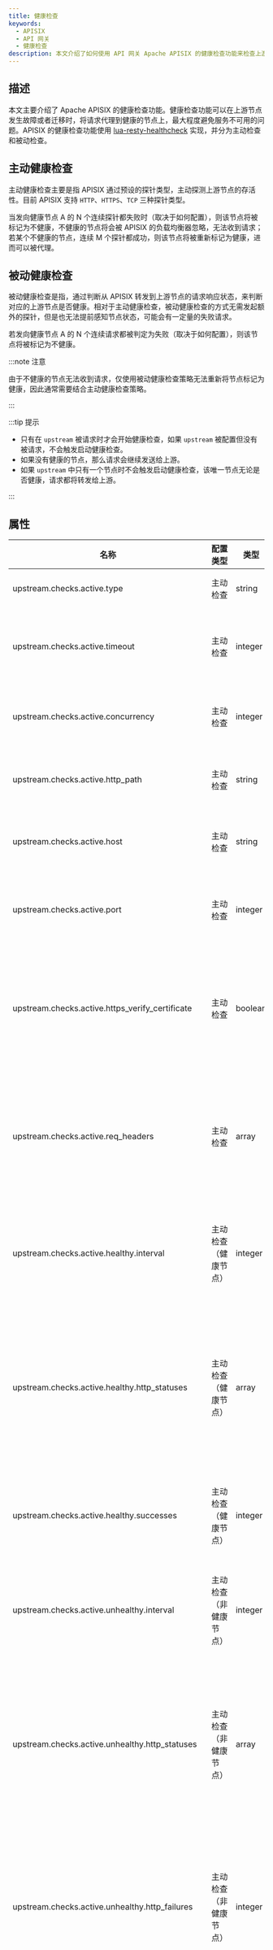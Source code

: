 ```yaml
---
title: 健康检查
keywords:
  - APISIX
  - API 网关
  - 健康检查
description: 本文介绍了如何使用 API 网关 Apache APISIX 的健康检查功能来检查上游节点的健康状态。
---
```

<!--
#
# Licensed to the Apache Software Foundation (ASF) under one or more
# contributor license agreements.  See the NOTICE file distributed with
# this work for additional information regarding copyright ownership.
# The ASF licenses this file to You under the Apache License, Version 2.0
# (the "License"); you may not use this file except in compliance with
# the License.  You may obtain a copy of the License at
#
#     http://www.apache.org/licenses/LICENSE-2.0
#
# Unless required by applicable law or agreed to in writing, software
# distributed under the License is distributed on an "AS IS" BASIS,
# WITHOUT WARRANTIES OR CONDITIONS OF ANY KIND, either express or implied.
# See the License for the specific language governing permissions and
# limitations under the License.
#
-->

## 描述

本文主要介绍了 Apache APISIX 的健康检查功能。健康检查功能可以在上游节点发生故障或者迁移时，将请求代理到健康的节点上，最大程度避免服务不可用的问题。APISIX 的健康检查功能使用 [lua-resty-healthcheck](https://github.com/api7/lua-resty-healthcheck) 实现，并分为主动检查和被动检查。

## 主动健康检查

主动健康检查主要是指 APISIX 通过预设的探针类型，主动探测上游节点的存活性。目前 APISIX 支持 `HTTP`、`HTTPS`、`TCP` 三种探针类型。

当发向健康节点 A 的 N 个连续探针都失败时（取决于如何配置），则该节点将被标记为不健康，不健康的节点将会被 APISIX 的负载均衡器忽略，无法收到请求；若某个不健康的节点，连续 M 个探针都成功，则该节点将被重新标记为健康，进而可以被代理。

## 被动健康检查

被动健康检查是指，通过判断从 APISIX 转发到上游节点的请求响应状态，来判断对应的上游节点是否健康。相对于主动健康检查，被动健康检查的方式无需发起额外的探针，但是也无法提前感知节点状态，可能会有一定量的失败请求。

若发向健康节点 A 的 N 个连续请求都被判定为失败（取决于如何配置），则该节点将被标记为不健康。

:::note 注意

由于不健康的节点无法收到请求，仅使用被动健康检查策略无法重新将节点标记为健康，因此通常需要结合主动健康检查策略。

:::

:::tip 提示

- 只有在 `upstream` 被请求时才会开始健康检查，如果 `upstream` 被配置但没有被请求，不会触发启动健康检查。
- 如果没有健康的节点，那么请求会继续发送给上游。
- 如果 `upstream` 中只有一个节点时不会触发启动健康检查，该唯一节点无论是否健康，请求都将转发给上游。

:::

## 属性

| 名称                                            | 配置类型            |  类型   | 有效值               | 默认值                                                                                         | 描述                                                                    |
| ----------------------------------------------- | ------------------ | ------- | -------------------- | --------------------------------------------------------------------------------------------- | ------------------------------------------------------------------------- |
| upstream.checks.active.type                     | 主动检查            | string  | `http` `https` `tcp` | http                                                                                           | 主动检查的类型。                                                  |
| upstream.checks.active.timeout                  | 主动检查            | integer |                      | 1                                                                                              | 主动检查的超时时间（单位为秒）。                          |
| upstream.checks.active.concurrency              | 主动检查            | integer |                      | 10                                                                                             | 主动检查时同时检查的目标数。                                |
| upstream.checks.active.http_path                | 主动检查            | string  |                      | /                                                                                              | 主动检查的 HTTP 请求路径。                                      |
| upstream.checks.active.host                     | 主动检查            | string  |                      | ${upstream.node.host}                                                                          | 主动检查的 HTTP 请求主机名。                                   |
| upstream.checks.active.port                     | 主动检查            | integer | `1` 至 `65535`       | ${upstream.node.port}                                                                          | 主动检查的 HTTP 请求主机端口。                                |
| upstream.checks.active.https_verify_certificate | 主动检查            | boolean |                      | true                                                                                           | 主动检查使用 HTTPS 类型检查时，是否检查远程主机的 SSL 证书。 |
| upstream.checks.active.req_headers              | 主动检查            | array   |                      | []                                                                                             | 主动检查使用 HTTP 或 HTTPS 类型检查时，设置额外的请求头信息。 |
| upstream.checks.active.healthy.interval         | 主动检查（健康节点）| integer | `>= 1`               | 1                                                                                              | 主动检查（健康节点）检查的间隔时间（单位为秒）|
| upstream.checks.active.healthy.http_statuses    | 主动检查（健康节点）| array   | `200` 至 `599`       | [200, 302]                                                                                      | 主动检查（健康节点）HTTP 或 HTTPS 类型检查时，健康节点的 HTTP 状态码。 |
| upstream.checks.active.healthy.successes        | 主动检查（健康节点）| integer | `1` 至 `254`         | 2                                                                                               | 主动检查（健康节点）确定节点健康的次数。              |
| upstream.checks.active.unhealthy.interval       | 主动检查（非健康节点）| integer | `>= 1`               | 1                                                                                               | 主动检查（非健康节点）检查的间隔时间（单位为秒）|
| upstream.checks.active.unhealthy.http_statuses  | 主动检查（非健康节点）| array   | `200` 至 `599`       | [429, 404, 500, 501, 502, 503, 504, 505]                                                        | 主动检查（非健康节点）HTTP 或 HTTPS 类型检查时，非健康节点的 HTTP 状态码。 |
| upstream.checks.active.unhealthy.http_failures  | 主动检查（非健康节点）| integer | `1` 至 `254`         | 5                                                                                               | 主动检查（非健康节点）HTTP 或 HTTPS 类型检查时，确定节点非健康的次数。 |
| upstream.checks.active.unhealthy.tcp_failures   | 主动检查（非健康节点）| integer | `1` 至 `254`         | 2                                                                                               | 主动检查（非健康节点）TCP 类型检查时，确定节点非健康的次数。 |
| upstream.checks.active.unhealthy.timeouts       | 主动检查（非健康节点）| integer | `1` 至 `254`         | 3                                                                                               | 主动检查（非健康节点）确定节点非健康的超时次数。  |
| upstream.checks.passive.healthy.http_statuses   | 被动检查（健康节点）|  array   | `200` 至 `599`       | [200, 201, 202, 203, 204, 205, 206, 207, 208, 226, 300, 301, 302, 303, 304, 305, 306, 307, 308] | 被动检查（健康节点）HTTP 或 HTTPS 类型检查时，健康节点的 HTTP 状态码。 |
| upstream.checks.passive.healthy.successes       | 被动检查（健康节点）|  integer | `0` 至 `254`         | 5                                                                                               | 被动检查（健康节点）确定节点健康的次数。              |
| upstream.checks.passive.unhealthy.http_statuses | 被动检查（非健康节点）| array   | `200` 至 `599`       | [429, 500, 503]                                                                                 | 被动检查（非健康节点）HTTP 或 HTTPS 类型检查时，非健康节点的 HTTP 状态码。 |
| upstream.checks.passive.unhealthy.tcp_failures  | 被动检查（非健康节点）| integer | `0` 至 `254`         | 2                                                                                               | 被动检查（非健康节点）TCP 类型检查时，确定节点非健康的次数。 |
| upstream.checks.passive.unhealthy.timeouts      | 被动检查（非健康节点）| integer | `0` 至 `254`         | 7                                                                                               | 被动检查（非健康节点）确定节点非健康的超时次数。  |
| upstream.checks.passive.unhealthy.http_failures | 被动检查（非健康节点）| integer | `0` 至 `254`         | 5                                                                                               | 被动检查（非健康节点）HTTP 或 HTTPS 类型检查时，确定节点非健康的次数。 |

## 配置示例

你可以通过 Admin API 在路由中启用健康检查功能：

```shell
curl http://127.0.0.1:9180/apisix/admin/routes/1 -H 'X-API-KEY: edd1c9f034335f136f87ad84b625c8f1' -X PUT -d '
{
    "uri": "/index.html",
    "plugins": {
        "limit-count": {
            "count": 2,
            "time_window": 60,
            "rejected_code": 503,
            "key": "remote_addr"
        }
    },
    "upstream": {
         "nodes": {
            "127.0.0.1:1980": 1,
            "127.0.0.1:1970": 1
        },
        "type": "roundrobin",
        "retries": 2,
        "checks": {
            "active": {
                "timeout": 5,
                "http_path": "/status",
                "host": "foo.com",
                "healthy": {
                    "interval": 2,
                    "successes": 1
                },
                "unhealthy": {
                    "interval": 1,
                    "http_failures": 2
                },
                "req_headers": ["User-Agent: curl/7.29.0"]
            },
            "passive": {
                "healthy": {
                    "http_statuses": [200, 201],
                    "successes": 3
                },
                "unhealthy": {
                    "http_statuses": [500],
                    "http_failures": 3,
                    "tcp_failures": 3
                }
            }
        }
    }
}'
```

启用成功后，如果 APISIX 探测到不健康的节点，将会在错误日志中输出如下日志：

```shell
enabled healthcheck passive while logging request
failed to receive status line from 'nil (127.0.0.1:1980)': closed
unhealthy TCP increment (1/2) for '(127.0.0.1:1980)'
failed to receive status line from 'nil (127.0.0.1:1980)': closed
unhealthy TCP increment (2/2) for '(127.0.0.1:1980'
```

:::tip 提示

需要将错误日志的级别调整为 `info` 才可以观测到上述日志信息

:::

你可以通过[控制接口](../control-api.md) 中的 `GET /v1/healthcheck` 接口获取健康检查信息。如下所示：

```shell

curl http://127.0.0.1:9090/v1/healthcheck/upstreams/healthycheck -s | jq .

```
